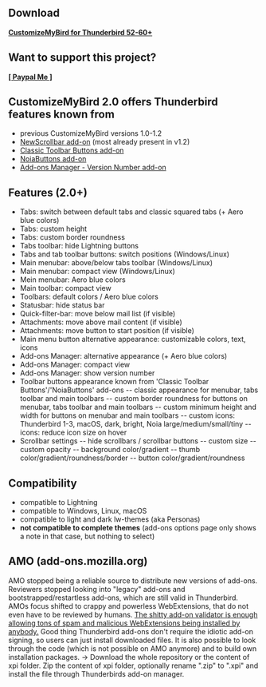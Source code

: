 ## Download

**[CustomizeMyBird for Thunderbird 52-60+](https://github.com/Aris-t2/CustomizeMyBird/releases)**  

## Want to support this project?

**[[ Paypal Me ]](https://www.paypal.me/tkpay)**  

## CustomizeMyBird 2.0 offers Thunderbird features known from
- previous CustomizeMyBird versions 1.0-1.2
- <a href=https://addons.mozilla.org/addon/noiascrollbars/>NewScrollbar add-on</a> (most already present in v1.2)
- <a href=https://addons.mozilla.org/addon/cstbb/>Classic Toolbar Buttons add-on</a> 
- <a href=https://addons.mozilla.org/addon/noiabuttons/>NoiaButtons add-on</a> 
- <a href=https://addons.mozilla.org/addon/amversionnumber/>Add-ons Manager - Version Number add-on</a>

## Features (2.0+)
- Tabs: switch between default tabs and classic squared tabs (+ Aero blue colors)
- Tabs: custom height
- Tabs: custom border roundness
- Tabs toolbar: hide Lightning buttons
- Tabs and tab toolbar buttons: switch positions (Windows/Linux)
- Main menubar: above/below tabs toolbar (Windows/Linux)
- Main menubar: compact view (Windows/Linux)
- Mein menubar: Aero blue colors
- Main toolbar: compact view
- Toolbars: default colors / Aero blue colors
- Statusbar: hide status bar
- Quick-filter-bar: move below mail list (if visible)
- Attachments: move above mail content (if visible)
- Attachments: move button to start position (if visible)
- Main menu button alternative appearance: customizable colors, text, icons
- Add-ons Manager: alternative appearance (+ Aero blue colors)
- Add-ons Manager: compact view
- Add-ons Manager: show version number
- Toolbar buttons appearance known from 'Classic Toolbar Buttons'/'NoiaButtons' add-ons
-- classic appearance for menubar, tabs toolbar and main toolbars
-- custom border roundness for buttons on menubar, tabs toolbar and main toolbars
-- custom minimum height and width for buttons on menubar and main toolbars
-- custom icons: Thunderbird 1-3, macOS, dark, bright, Noia large/medium/small/tiny
-- icons: reduce icon size on hover
- Scrollbar settings
-- hide scrollbars / scrollbar buttons
-- custom size
-- custom opacity
-- background color/gradient
-- thumb color/gradient/roundness/border
-- button color/gradient/roundness

## Compatibility
- compatible to Lightning
- compatible to Windows, Linux, macOS
- compatible to light and dark lw-themes (aka Personas)
- <b>not compatible to complete themes</b> (add-ons options page only shows a note in that case, but nothing to select)

## AMO (add-ons.mozilla.org)
AMO stopped being a reliable source to distribute new versions of add-ons. Reviewers stopped looking into "legacy" add-ons and bootstrapped/restartless add-ons, which are still valid  in Thunderbird.
AMOs focus shifted to crappy and powerless WebExtensions, that do not even have to be reviewed by humans. [The shitty add-on validator is enough allowing tons of spam and malicious WebExtensions being installed by anybody.](https://www.ghacks.net/2017/12/13/mozillas-extensions-store-has-a-spam-infestation/)
Good thing Thunderbird add-ons don't require the idiotic add-on signing, so users can just install downloaded files. It is also possible to look through the code (which is not possible on AMO anymore) and to build own installation packages.
-> Download the whole repository or the content of xpi folder. Zip the content of xpi folder, optionally rename ".zip" to ".xpi" and install the file through Thunderbirds add-on manager.